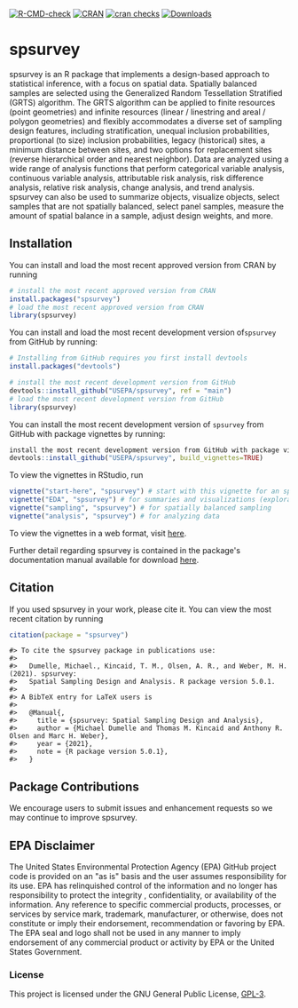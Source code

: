 <!-- badges: start -->
[![R-CMD-check](https://github.com/USEPA/spsurvey/actions/workflows/R-CMD-check.yaml/badge.svg)](https://github.com/USEPA/spsurvey/actions/workflows/R-CMD-check.yaml)
[![CRAN](http://www.r-pkg.org/badges/version/spsurvey)](https://cran.r-project.org/package=spsurvey)
[![cran checks](https://cranchecks.info/badges/worst/spsurvey)](https://cran.r-project.org/web/checks/check_results_spsurvey.html)
[![Downloads](https://cranlogs.r-pkg.org/badges/grand-total/spsurvey)](https://cran.r-project.org/package=spsurvey)
<!-- badges: end -->

# spsurvey

spsurvey is an R package that implements a design-based approach to statistical inference,
with a focus on spatial data.
Spatially balanced samples are selected using the
Generalized Random Tessellation Stratified (GRTS) algorithm.
The GRTS algorithm can be applied to finite resources (point geometries) and
infinite resources (linear / linestring and areal / polygon geometries) and flexibly
accommodates a diverse set of sampling design features, including
stratification, unequal inclusion probabilities, proportional (to size)
inclusion probabilities, legacy (historical) sites, a minimum distance between
sites, and two options for replacement sites (reverse hierarchical order and
nearest neighbor). Data are analyzed using a wide
range of analysis functions that perform categorical variable analysis, continuous
variable analysis, attributable risk analysis, risk difference analysis, relative
risk analysis, change analysis, and trend analysis. spsurvey can also be used to
summarize objects, visualize objects, select samples that are not spatially balanced,
select panel samples, measure the amount of spatial balance in a sample,
adjust design weights, and more.

## Installation

You can install and load the most recent approved version from CRAN by running

```r
# install the most recent approved version from CRAN
install.packages("spsurvey")
# load the most recent approved version from CRAN
library(spsurvey)
```

You can install and load the most recent development version of`spsurvey` from GitHub by running:

```r
# Installing from GitHub requires you first install devtools
install.packages("devtools")

# install the most recent development version from GitHub
devtools::install_github("USEPA/spsurvey", ref = "main")
# load the most recent development version from GitHub
library(spsurvey)
```

You can install the most recent development version of `spsurvey` from GitHub with package vignettes by running:
```r
install the most recent development version from GitHub with package vignettes
devtools::install_github("USEPA/spsurvey", build_vignettes=TRUE)
```

To view the vignettes in RStudio, run
```r
vignette("start-here", "spsurvey") # start with this vignette for an spsurvey overview
vignette("EDA", "spsurvey") # for summaries and visualizations (exploratory data analysis)
vignette("sampling", "spsurvey") # for spatially balanced sampling
vignette("analysis", "spsurvey") # for analyzing data
```

To view the vignettes in a web format, visit [here](https://cran.r-project.org/package=spsurvey).

Further detail regarding spsurvey is contained in the package's documentation manual available for download [here](https://cran.r-project.org/package=spsurvey).


## Citation

If you used spsurvey in your work, please cite it. You can view the most recent citation by running
```r
citation(package = "spsurvey")
```

```
#> To cite the spsurvey package in publications use:
#> 
#>   Dumelle, Michael., Kincaid, T. M., Olsen, A. R., and Weber, M. H. (2021). spsurvey:
#>   Spatial Sampling Design and Analysis. R package version 5.0.1.
#> 
#> A BibTeX entry for LaTeX users is
#> 
#>   @Manual{,
#>     title = {spsurvey: Spatial Sampling Design and Analysis},
#>     author = {Michael Dumelle and Thomas M. Kincaid and Anthony R. Olsen and Marc H. Weber},
#>     year = {2021},
#>     note = {R package version 5.0.1},
#>   }
```

## Package Contributions

We encourage users to submit issues and enhancement requests so we may
continue to improve spsurvey.

## EPA Disclaimer
The United States Environmental Protection Agency (EPA) GitHub project code is provided on an "as is" basis and the user assumes responsibility for its use. EPA has relinquished control of the information and no longer has responsibility to protect the integrity , confidentiality, or availability of the information. Any reference to specific commercial products, processes, or services by service mark, trademark, manufacturer, or otherwise, does not constitute or imply their endorsement, recommendation or favoring by EPA. The EPA seal and logo shall not be used in any manner to imply endorsement of any commercial product or activity by EPA or the United States Government.

### License

This project is licensed under the GNU General Public License, [GPL-3](https://cran.r-project.org/web/licenses/GPL-3).  
